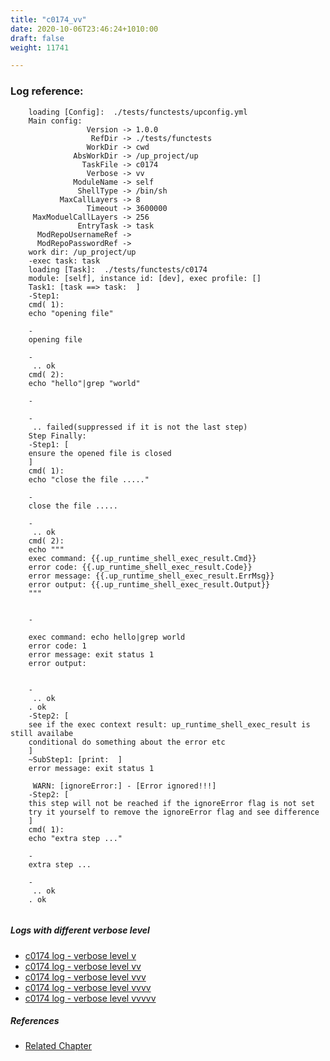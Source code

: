 ```yaml
---
title: "c0174_vv"
date: 2020-10-06T23:46:24+1010:00
draft: false
weight: 11741

---
```


### Log reference: <no value>

```
    loading [Config]:  ./tests/functests/upconfig.yml
    Main config:
                 Version -> 1.0.0
                  RefDir -> ./tests/functests
                 WorkDir -> cwd
              AbsWorkDir -> /up_project/up
                TaskFile -> c0174
                 Verbose -> vv
              ModuleName -> self
               ShellType -> /bin/sh
           MaxCallLayers -> 8
                 Timeout -> 3600000
     MaxModuelCallLayers -> 256
               EntryTask -> task
      ModRepoUsernameRef -> 
      ModRepoPasswordRef -> 
    work dir: /up_project/up
    -exec task: task
    loading [Task]:  ./tests/functests/c0174
    module: [self], instance id: [dev], exec profile: []
    Task1: [task ==> task:  ]
    -Step1:
    cmd( 1):
    echo "opening file"
    
    -
    opening file
    
    -
     .. ok
    cmd( 2):
    echo "hello"|grep "world"
    
    -
    
    -
     .. failed(suppressed if it is not the last step)
    Step Finally:
    -Step1: [
    ensure the opened file is closed
    ]
    cmd( 1):
    echo "close the file ....."
    
    -
    close the file .....
    
    -
     .. ok
    cmd( 2):
    echo """
    exec command: {{.up_runtime_shell_exec_result.Cmd}}
    error code: {{.up_runtime_shell_exec_result.Code}}
    error message: {{.up_runtime_shell_exec_result.ErrMsg}}
    error output: {{.up_runtime_shell_exec_result.Output}}
    """
    
    
    -
    
    exec command: echo hello|grep world
    error code: 1
    error message: exit status 1
    error output: 
    
    
    -
     .. ok
    . ok
    -Step2: [
    see if the exec context result: up_runtime_shell_exec_result is still availabe
    conditional do something about the error etc
    ]
    ~SubStep1: [print:  ]
    error message: exit status 1
    
     WARN: [ignoreError:] - [Error ignored!!!]
    -Step2: [
    this step will not be reached if the ignoreError flag is not set
    try it yourself to remove the ignoreError flag and see difference
    ]
    cmd( 1):
    echo "extra step ..."
    
    -
    extra step ...
    
    -
     .. ok
    . ok
    
```

##### Logs with different verbose level
* [c0174 log - verbose level v](../../logs/c0174_v)
* [c0174 log - verbose level vv](../../logs/c0174_vv)
* [c0174 log - verbose level vvv](../../logs/c0174_vvv)
* [c0174 log - verbose level vvvv](../../logs/c0174_vvvv)
* [c0174 log - verbose level vvvvv](../../logs/c0174_vvvvv)

##### References
* [Related Chapter](../../flow-controll/c0174)
